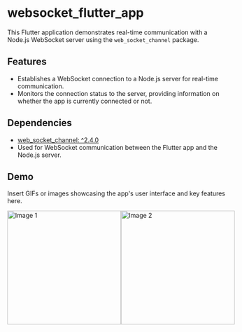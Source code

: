 # websocket_flutter_app

This Flutter application demonstrates real-time communication with a Node.js WebSocket server using the `web_socket_channel` package.

## Features

- Establishes a WebSocket connection to a Node.js server for real-time communication.
- Monitors the connection status to the server, providing information on whether the app is currently connected or not.

## Dependencies

- [web_socket_channel: ^2.4.0](https://pub.dev/packages/web_socket_channel)
- Used for WebSocket communication between the Flutter app and the Node.js server.


## Demo

Insert GIFs or images showcasing the app's user interface and key features here.
<kbd>
<div style="display: flex; justify-content: space-between;">
  <img alt="Image 1" src="https://github.com/shakibhoseen/websocket_flutter_app/assets/61150626/3daf8bba-46da-40c0-ba06-7b21f3547607" width="260">
  <img alt="Image 2" src="https://github.com/shakibhoseen/websocket_flutter_app/assets/61150626/f1da5210-925d-4e38-bf61-4f92ec02bc4d" width="260">
  
</div>
</kbd>
